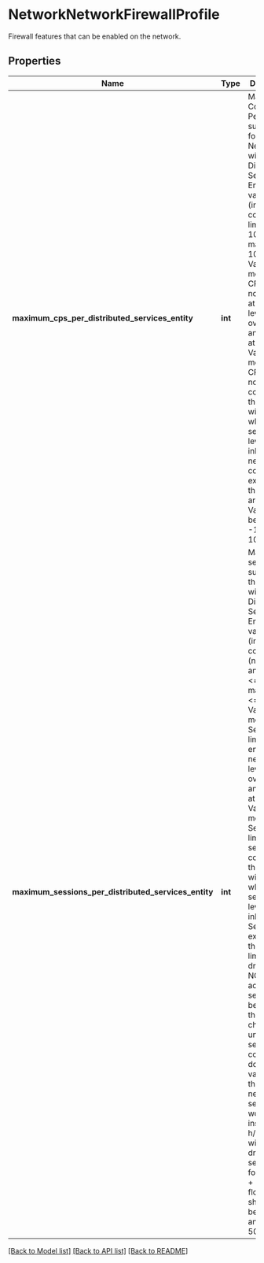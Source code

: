 # NetworkNetworkFirewallProfile

Firewall features that can be enabled on the network.
## Properties
Name | Type | Description | Notes
------------ | ------------- | ------------- | -------------
**maximum_cps_per_distributed_services_entity** | **int** | Maximum Connections Per Second supported for the Network within a Distributed Services Entity. Valid values -1 (inherit VPC config)  0 no limit and 1000 &lt;&#x3D; maxcps &lt;&#x3D; 1000000 Value 0 means the CPS limit is not enforced at network level and overrides any setting at VPC level. Value -1 means the CPS limit is not set (no config) and the network will inherit whatever is set at VPC level will be inherited. All new connections exceeding the CPS limit are dropped. Value should be between -1 and 1000000. | [optional]  if omitted the server will use the default value of -1
**maximum_sessions_per_distributed_services_entity** | **int** | Maximum sessions supported in the Network within a Distributed Services Entity. Valid values -1 (inherit VPC config)  0 (no limit) and 10000 &lt;&#x3D; maxsessions &lt;&#x3D; 5000000 Value 0 means the Sessions limit is not enforced at network level and overrides any setting at VPC level. Value -1 means the Sessions limit is not set (no config) and the network will inherit whatever is set at VPC level will be inherited. Sessions exceeding the sessions limit are dropped. NOTE: no active sessions will be pruned if the value changes, but until the session count comes down to a value below this limit, new sessions won&#39;t be installed in h/w (packet will be dropped) 1 session &#x3D; forward flow + reverse flow. Value should be between -1 and 5000000. | [optional]  if omitted the server will use the default value of -1

[[Back to Model list]](../README.md#documentation-for-models) [[Back to API list]](../README.md#documentation-for-api-endpoints) [[Back to README]](../README.md)



